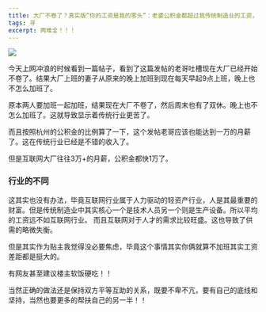 ```yaml
---
title: 大厂不卷了？真实版“你的工资是我的零头”：老婆公积金都超过我传统制造业的工资，这导致我家庭地位一落千丈。
tags: 寻
excerpt: 两难全！！！
---
```




![](https://files.mdnice.com/user/26505/25267703-28f9-4668-a421-974235420d8b.png)

今天上网冲浪的时候看到一篇帖子，看到了这篇发帖的老哥吐槽现在大厂已经开始不卷了。结果大厂上班的妻子从原来的晚上加班到现在每天早起9点上班，晚上也不怎么加班了。

原本两人要加班一起加班，结果现在大厂不卷了，然后周末也有了双休。晚上也不怎么加班了。这就导致显示着传统行业更苦了。

而且按照杭州的公积金的比例算了一下，这个发帖老哥应该也能达到一万的月薪了。这在传统行业已经是不错的收入了。

但是互联网大厂往往3万+的月薪，公积金都快1万了。

### 行业的不同

这其实也没有办法，毕竟互联网行业属于人力驱动的轻资产行业，人是其最重要的财富。但是传统制造业中其实核心一个是技术人员另一个则是生产设备。所以平均的工资远不如互联网行业。
而且互联网对于人才的需求比较旺盛。这也导致了供需的略微失衡。

但是其实作为贴主我觉得没必要焦虑，毕竟这个事情其实你俩就算不加班其实工资差距都是挺大的。

有网友甚至建议楼主软饭硬吃！！

当然正确的做法还是保持双方平等互助的关系，既要不卑不亢，要有自己的底线和坚持，当然也要更多的帮扶自己的另一半！！









